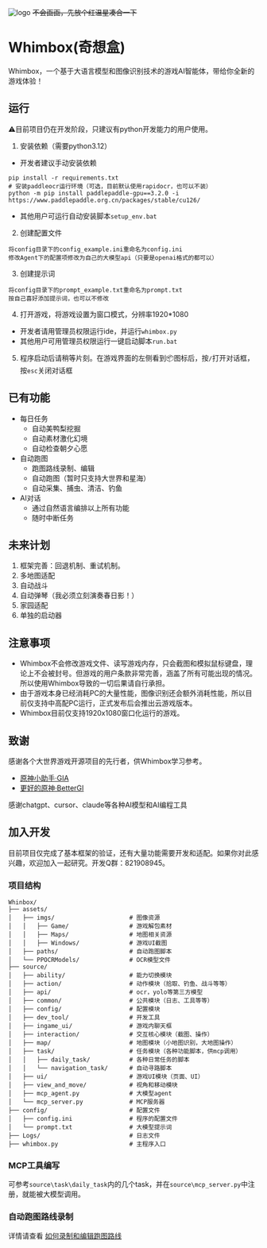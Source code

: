 ![logo](/doc/logo.png)
~~不会画画，先放个红温星凑合一下~~
# Whimbox(奇想盒)
Whimbox，一个基于大语言模型和图像识别技术的游戏AI智能体，带给你全新的游戏体验！

## 运行
⚠️目前项目仍在开发阶段，只建议有python开发能力的用户使用。
1. 安装依赖（需要python3.12）
* 开发者建议手动安装依赖
```shell
pip install -r requirements.txt
# 安装paddleocr运行环境（可选，目前默认使用rapidocr，也可以不装）
python -m pip install paddlepaddle-gpu==3.2.0 -i https://www.paddlepaddle.org.cn/packages/stable/cu126/
```
* 其他用户可运行自动安装脚本`setup_env.bat`


2. 创建配置文件
```
将config目录下的config_example.ini重命名为config.ini
修改Agent下的配置项修改为自己的大模型api（只要是openai格式的都可以）
```
3. 创建提示词
```
将config目录下的prompt_example.txt重命名为prompt.txt
按自己喜好添加提示词，也可以不修改
```
4. 打开游戏，将游戏设置为窗口模式，分辨率1920*1080
* 开发者请用管理员权限运行ide，并运行`whimbox.py`
* 其他用户可用管理员权限运行一键启动脚本`run.bat`

5. 程序启动后请稍等片刻。在游戏界面的左侧看到📦图标后，按`/`打开对话框，按`esc`关闭对话框

## 已有功能
* 每日任务
    * 自动美鸭梨挖掘
    * 自动素材激化幻境
    * 自动检查朝夕心愿
* 自动跑图
    * 跑图路线录制、编辑
    * 自动跑图（暂时只支持大世界和星海）
    * 自动采集、捕虫、清洁、钓鱼
* AI对话
    * 通过自然语言编排以上所有功能
    * 随时中断任务

## 未来计划
1. 框架完善：回退机制、重试机制。
2. 多地图适配
3. 自动战斗
4. 自动弹琴（我必须立刻演奏春日影！）
5. 家园适配
6. 单独的启动器

## 注意事项
* Whimbox不会修改游戏文件、读写游戏内存，只会截图和模拟鼠标键盘，理论上不会被封号。但游戏的用户条款非常完善，涵盖了所有可能出现的情况。所以使用Whimbox导致的一切后果请自行承担。
* 由于游戏本身已经消耗PC的大量性能，图像识别还会额外消耗性能，所以目前仅支持中高配PC运行，正式发布后会推出云游戏版本。
* Whimbox目前仅支持1920x1080窗口化运行的游戏。

## 致谢
感谢各个大世界游戏开源项目的先行者，供Whimbox学习参考。
* [原神小助手·GIA](https://github.com/infstellar/genshin_impact_assistant)
* [更好的原神·BetterGI](https://github.com/babalae/better-genshin-impact)

感谢chatgpt、cursor、claude等各种AI模型和AI编程工具

## 加入开发
目前项目仅完成了基本框架的验证，还有大量功能需要开发和适配。如果你对此感兴趣，欢迎加入一起研究。开发Q群：821908945。

### 项目结构
```
Whinbox/
├── assets/                          
│   ├── imgs/                     # 图像资源
│   │   ├── Game/                 # 游戏解包素材
│   │   ├── Maps/                 # 地图相关资源
│   │   ├── Windows/              # 游戏UI截图
│   ├── paths/                    # 自动跑图脚本
│   └── PPOCRModels/              # OCR模型文件
├── source/                        
│   ├── ability/                  # 能力切换模块
│   ├── action/                   # 动作模块（拾取、钓鱼、战斗等等）
│   ├── api/                      # ocr，yolo等第三方模型
│   ├── common/                   # 公共模块（日志、工具等等）
│   ├── config/                   # 配置模块
│   ├── dev_tool/                 # 开发工具
│   ├── ingame_ui/                # 游戏内聊天框
│   ├── interaction/              # 交互核心模块（截图、操作）
│   ├── map/                      # 地图模块（小地图识别，大地图操作）
│   ├── task/                     # 任务模块（各种功能脚本，供mcp调用）
│   │   ├── daily_task/           # 各种日常任务的脚本
│   │   └── navigation_task/      # 自动寻路脚本
│   ├── ui/                       # 游戏UI模块（页面、UI）
│   ├── view_and_move/            # 视角和移动模块
│   ├── mcp_agent.py              # 大模型agent
│   └── mcp_server.py             # MCP服务器
├── config/                       # 配置文件
│   ├── config.ini                # 程序的配置文件
│   └── prompt.txt                # 大模型提示词
├── Logs/                         # 日志文件
├── whimbox.py                    # 主程序入口
```
### MCP工具编写
可参考`source\task\daily_task`内的几个task，并在`source\mcp_server.py`中注册，就能被大模型调用。

### 自动跑图路线录制
详情请查看 [如何录制和编辑跑图路线](./assets/paths/readme.md)
